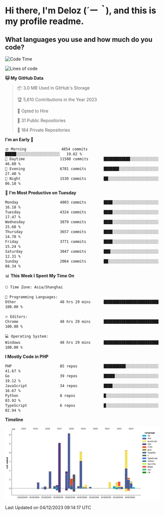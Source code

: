 # **Hi there, I'm Deloz (*´ー｀*), and this is my profile readme.**

## **What languages you use and how much do you code?**

<!--START_SECTION:waka-->
![Code Time](http://img.shields.io/badge/Code%20Time-2%2C914%20hrs%2046%20mins-blue)

![Lines of code](https://img.shields.io/badge/From%20Hello%20World%20I%27ve%20Written-33.2%20million%20lines%20of%20code-blue)

**🐱 My GitHub Data** 

> 📦 3.0 MB Used in GitHub's Storage 
 > 
> 🏆 5,610 Contributions in the Year 2023
 > 
> 💼 Opted to Hire
 > 
> 📜 31 Public Repositories 
 > 
> 🔑 184 Private Repositories 
 > 
**I'm an Early 🐤** 

```text
🌞 Morning                4854 commits        █████░░░░░░░░░░░░░░░░░░░░   19.62 % 
🌆 Daytime                11580 commits       ████████████░░░░░░░░░░░░░   46.80 % 
🌃 Evening                6781 commits        ███████░░░░░░░░░░░░░░░░░░   27.40 % 
🌙 Night                  1530 commits        ██░░░░░░░░░░░░░░░░░░░░░░░   06.18 % 
```
📅 **I'm Most Productive on Tuesday** 

```text
Monday                   4003 commits        ████░░░░░░░░░░░░░░░░░░░░░   16.18 % 
Tuesday                  4324 commits        ████░░░░░░░░░░░░░░░░░░░░░   17.47 % 
Wednesday                3879 commits        ████░░░░░░░░░░░░░░░░░░░░░   15.68 % 
Thursday                 3657 commits        ████░░░░░░░░░░░░░░░░░░░░░   14.78 % 
Friday                   3771 commits        ████░░░░░░░░░░░░░░░░░░░░░   15.24 % 
Saturday                 3047 commits        ███░░░░░░░░░░░░░░░░░░░░░░   12.31 % 
Sunday                   2064 commits        ██░░░░░░░░░░░░░░░░░░░░░░░   08.34 % 
```


📊 **This Week I Spent My Time On** 

```text
🕑︎ Time Zone: Asia/Shanghai

💬 Programming Languages: 
Other                    48 hrs 29 mins      █████████████████████████   100.00 % 

🔥 Editors: 
Chrome                   48 hrs 29 mins      █████████████████████████   100.00 % 

💻 Operating System: 
Windows                  48 hrs 29 mins      █████████████████████████   100.00 % 
```

**I Mostly Code in PHP** 

```text
PHP                      85 repos            ██████████░░░░░░░░░░░░░░░   41.67 % 
Go                       39 repos            █████░░░░░░░░░░░░░░░░░░░░   19.12 % 
JavaScript               34 repos            ████░░░░░░░░░░░░░░░░░░░░░   16.67 % 
Python                   8 repos             █░░░░░░░░░░░░░░░░░░░░░░░░   03.92 % 
TypeScript               6 repos             █░░░░░░░░░░░░░░░░░░░░░░░░   02.94 % 
```



**Timeline**

![Lines of Code chart](https://raw.githubusercontent.com/deloz/deloz/main/assets/bar_graph.png)


 Last Updated on 04/12/2023 09:14:17 UTC
<!--END_SECTION:waka-->
